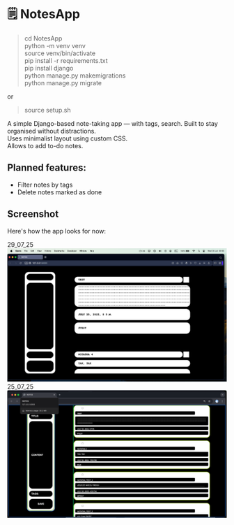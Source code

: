 # 🗒️ NotesApp
> cd NotesApp                           
> python -m venv venv                                     
> source venv/bin/activate                            
> pip install -r requirements.txt                                   
> pip install django                           
> python manage.py makemigrations                           
> python manage.py migrate                                                         

or 

> source setup.sh


A simple Django-based note-taking app — with tags, search. Built to stay organised without distractions.  
Uses minimalist layout using custom CSS.  
Allows to add to-do notes.

## Planned features:
- Filter notes by tags
- Delete notes marked as done

## Screenshot

Here's how the app looks for now:

29_07_25  
![Notes App UI](assets/screenshot_29_07_25.png)  
25_07_25  
![Notes App UI](assets/screenshot_25_07_25.png)